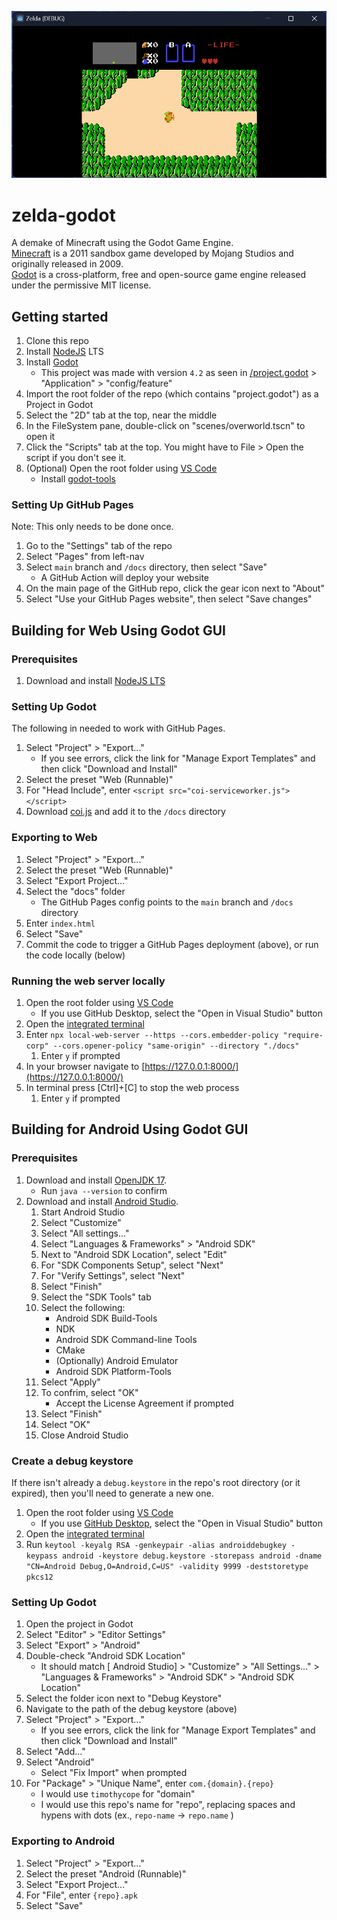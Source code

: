 ![Minecraft Godot](/zelda-godot.png)

# zelda-godot
A demake of Minecraft using the Godot Game Engine.
</br>
[Minecraft](https://www.minecraft.net/en-us) is a 2011 sandbox game developed by Mojang Studios and originally released in 2009.
</br>
[Godot](https://godotengine.org/) is a cross-platform, free and open-source game engine released under the permissive MIT license.

## Getting started
1. Clone this repo
1. Install [NodeJS](https://nodejs.org/en/) LTS
1. Install [Godot](https://godotengine.org/)
    - This project was made with version `4.2` as seen in [/project.godot](/project.godot) > "Application" > "config/feature"
1. Import the root folder of the repo (which contains "project.godot") as a Project in Godot
1. Select the "2D" tab at the top, near the middle
1. In the FileSystem pane, double-click on "scenes/overworld.tscn" to open it
1. Click the "Scripts" tab at the top. You might have to File > Open the script if you don't see it.
1. (Optional) Open the root folder using [VS Code](https://code.visualstudio.com/)
    - Install [godot-tools](https://marketplace.visualstudio.com/items?itemName=geequlim.godot-tools)

### Setting Up GitHub Pages
Note: This only needs to be done once.
1. Go to the "Settings" tab of the repo
1. Select "Pages" from left-nav
1. Select `main` branch and `/docs` directory, then select "Save"
    - A GitHub Action will deploy your website
1. On the main page of the GitHub repo, click the gear icon next to "About"
1. Select "Use your GitHub Pages website", then select "Save changes"

## Building for Web Using Godot GUI

### Prerequisites
1. Download and install [NodeJS LTS](https://nodejs.org/en/)

### Setting Up Godot
The following in needed to work with GitHub Pages.
1. Select "Project" > "Export..."
    - If you see errors, click the link for "Manage Export Templates" and then click "Download and Install"
1. Select the preset "Web (Runnable)"
1. For "Head Include", enter `<script src="coi-serviceworker.js"></script>`
1. Download [coi.js](https://github.com/gzuidhof/coi-serviceworker/raw/master/coi-serviceworker.js) and add it to the `/docs` directory

### Exporting to Web
1. Select "Project" > "Export..."
1. Select the preset "Web (Runnable)"
1. Select "Export Project..."
1. Select the "docs" folder
    - The GitHub Pages config points to the `main` branch and `/docs` directory
1. Enter `index.html`
1. Select "Save"
1. Commit the code to trigger a GitHub Pages deployment (above), or run the code locally (below)

### Running the web server locally
1. Open the root folder using [VS Code](https://code.visualstudio.com/)
    - If you use GitHub Desktop, select the "Open in Visual Studio" button
1. Open the [integrated terminal](https://code.visualstudio.com/docs/editor/integrated-terminal)
1. Enter `npx local-web-server --https --cors.embedder-policy "require-corp" --cors.opener-policy "same-origin" --directory "./docs"`
    1. Enter `y` if prompted
1. In your browser navigate to [https://127.0.0.1:8000/](https://127.0.0.1:8000/)
1. In terminal press [Ctrl]+[C] to stop the web process
    1. Enter `y` if prompted

## Building for Android Using Godot GUI

### Prerequisites
1. Download and install [OpenJDK 17](https://adoptium.net/temurin/releases/?variant=openjdk17).
    - Run `java --version` to confirm
1. Download and install [Android Studio](https://developer.android.com/studio/).
    1. Start Android Studio
    1. Select "Customize"
    1. Select "All settings..."
    1. Select "Languages & Frameworks" > "Android SDK"
    1. Next to "Android SDK Location", select "Edit"
    1. For "SDK Components Setup", select "Next"
    1. For "Verify Settings", select "Next"
    1. Select "Finish"
    1. Select the "SDK Tools" tab
    1. Select the following:
        - Android SDK Build-Tools
        - NDK
        - Android SDK Command-line Tools
        - CMake
        - (Optionally) Android Emulator
        - Android SDK Platform-Tools
    1. Select "Apply"
    1. To confrim, select "OK"
        - Accept the License Agreement if prompted
    1. Select "Finish"
    1. Select "OK"
    1. Close Android Studio

### Create a debug keystore
If there isn't already a `debug.keystore` in the repo's root directory (or it expired), then you'll need to generate a new one.
1. Open the root folder using [VS Code](https://code.visualstudio.com/)
   * If you use [GitHub Desktop](https://desktop.github.com/), select the "Open in Visual Studio" button
1. Open the [integrated terminal](https://code.visualstudio.com/docs/editor/integrated-terminal)
1. Run `keytool -keyalg RSA -genkeypair -alias androiddebugkey -keypass android -keystore debug.keystore -storepass android -dname "CN=Android Debug,O=Android,C=US" -validity 9999 -deststoretype pkcs12`

### Setting Up Godot
1. Open the project in Godot
1. Select "Editor" > "Editor Settings"
1. Select "Export" > "Android"
1. Double-check "Android SDK Location"
    - It should match [ Android Studio] > "Customize" > "All Settings..." > "Languages & Frameworks" > "Android SDK" > "Android SDK Location"
1. Select the folder icon next to "Debug Keystore"
1. Navigate to the path of the debug keystore (above)
1. Select "Project" > "Export..."
    - If you see errors, click the link for "Manage Export Templates" and then click "Download and Install"
1. Select "Add..."
1. Select "Android"
    - Select "Fix Import" when prompted
1. For "Package" > "Unique Name", enter `com.{domain}.{repo}`
    - I would use `timothycope` for "domain"
    - I would use this repo's name for "repo", replacing spaces and hypens with dots (ex., `repo-name` -> `repo.name` )

### Exporting to Android
1. Select "Project" > "Export..."
1. Select the preset "Android (Runnable)"
1. Select "Export Project..."
1. For "File", enter `{repo}.apk`
1. Select "Save"

